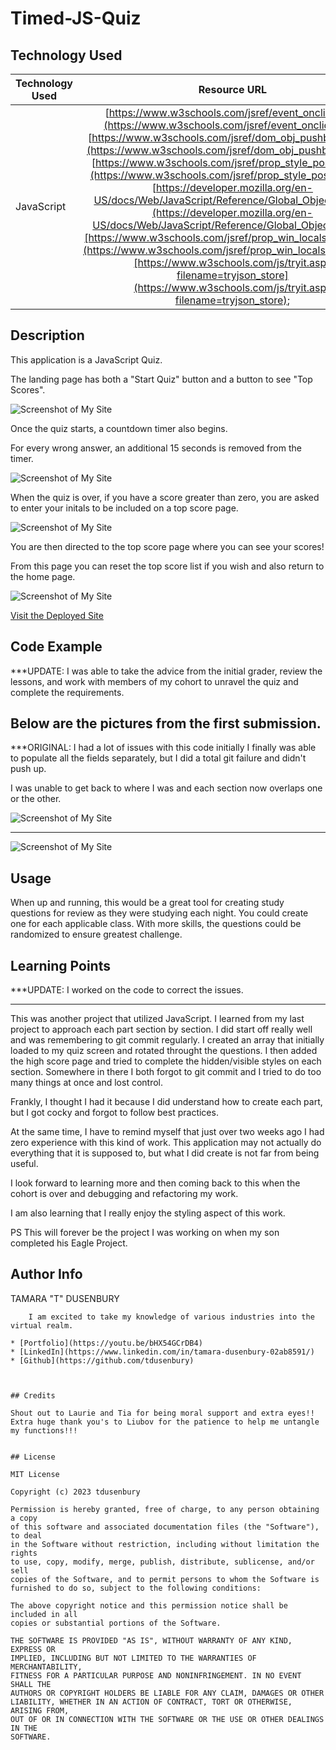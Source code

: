 # Timed-JS-Quiz

## Technology Used 

| Technology Used         | Resource URL           | 
| ------------- |:-------------:| 
| JavaScript | [https://www.w3schools.com/jsref/event_onclick.asp](https://www.w3schools.com/jsref/event_onclick.asp);  [https://www.w3schools.com/jsref/dom_obj_pushbutton.asp](https://www.w3schools.com/jsref/dom_obj_pushbutton.asp); [https://www.w3schools.com/jsref/prop_style_position.asp](https://www.w3schools.com/jsref/prop_style_position.asp); [https://developer.mozilla.org/en-US/docs/Web/JavaScript/Reference/Global_Objects/Array](https://developer.mozilla.org/en-US/docs/Web/JavaScript/Reference/Global_Objects/Array);[https://www.w3schools.com/jsref/prop_win_localstorage.asp](https://www.w3schools.com/jsref/prop_win_localstorage.asp);[https://www.w3schools.com/js/tryit.asp?filename=tryjson_store](https://www.w3schools.com/js/tryit.asp?filename=tryjson_store); 


## Description 

This application is a JavaScript Quiz. 

The landing page has both a "Start Quiz" button and a button to see "Top Scores".

![Screenshot of My Site](images/CorrectedHomePage.PNG)

Once the quiz starts, a countdown timer also begins.

For every wrong answer, an additional 15 seconds is removed from the timer.

![Screenshot of My Site](images/CorrectedQuizPage.PNG)

When the quiz is over, if you have a score greater than zero, you are asked to enter your initals to be included on a top score page.

![Screenshot of My Site](images/CorrectedFinalScore.PNG)

You are then directed to the top score page where you can see your scores!

From this page you can reset the top score list if you wish and also return to the home page.


![Screenshot of My Site](images/CorrectedTopScore.PNG)

[Visit the Deployed Site](https://tdusenbury.github.io/Timed-JS-Quiz/)


## Code Example
***UPDATE:
I was able to take the advice from the initial grader, review the lessons, and work with members of my cohort to unravel the quiz and complete the requirements.

Below are the pictures from the first submission.
-----------------
***ORIGINAL:
I had a lot of issues with this code initially I finally was able to populate all the fields separately, but I did a total git failure and didn't push up. 

I was unable to get back to where I was and each section now overlaps one or the other.

![Screenshot of My Site](images/screen%20pic.PNG)

-------------------------------------------------

![Screenshot of My Site](images/start%20quiz.PNG)


## Usage 

When up and running, this would be a great tool for creating study questions for review as they were studying each night. You could create one for each applicable class. With more skills, the questions could be randomized to ensure greatest challenge.


## Learning Points 
***UPDATE: I worked on the code to correct the issues.

-----------------------------------------------------
This was another project that utilized JavaScript. I learned from my last project to approach each part section by section. I did start off really well and was remembering to git commit regularly.  I created an array that initially loaded to my quiz screen and rotated throught the questions. I then added the high score page and tried to complete the hidden/visible styles on each section. Somewhere in there I both forgot to git commit and I tried to do too many things at once and lost control.

Frankly, I thought I had it because I did understand how to create each part, but I got cocky and forgot to follow best practices.

At the same time, I have to remind myself that just over two weeks ago I had zero experience with this kind of work. This application may not actually do everything that it is supposed to, but what I did create is not far from being useful. 

I look forward to learning more and then coming back to this when the cohort is over and debugging and refactoring my work.

I am also learning that I really enjoy the styling aspect of this work.

PS This will forever be the project I was working on when my son completed his Eagle Project. 

## Author Info


TAMARA "T" DUSENBURY
```
    I am excited to take my knowledge of various industries into the virtual realm.

* [Portfolio](https://youtu.be/bHX54GCrDB4)
* [LinkedIn](https://www.linkedin.com/in/tamara-dusenbury-02ab8591/)
* [Github](https://github.com/tdusenbury)
```
```


## Credits

Shout out to Laurie and Tia for being moral support and extra eyes!!
Extra huge thank you's to Liubov for the patience to help me untangle my functions!!!


## License

MIT License

Copyright (c) 2023 tdusenbury

Permission is hereby granted, free of charge, to any person obtaining a copy
of this software and associated documentation files (the "Software"), to deal
in the Software without restriction, including without limitation the rights
to use, copy, modify, merge, publish, distribute, sublicense, and/or sell
copies of the Software, and to permit persons to whom the Software is
furnished to do so, subject to the following conditions:

The above copyright notice and this permission notice shall be included in all
copies or substantial portions of the Software.

THE SOFTWARE IS PROVIDED "AS IS", WITHOUT WARRANTY OF ANY KIND, EXPRESS OR
IMPLIED, INCLUDING BUT NOT LIMITED TO THE WARRANTIES OF MERCHANTABILITY,
FITNESS FOR A PARTICULAR PURPOSE AND NONINFRINGEMENT. IN NO EVENT SHALL THE
AUTHORS OR COPYRIGHT HOLDERS BE LIABLE FOR ANY CLAIM, DAMAGES OR OTHER
LIABILITY, WHETHER IN AN ACTION OF CONTRACT, TORT OR OTHERWISE, ARISING FROM,
OUT OF OR IN CONNECTION WITH THE SOFTWARE OR THE USE OR OTHER DEALINGS IN THE
SOFTWARE.
